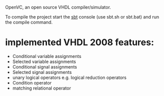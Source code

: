 OpenVC, an open source VHDL compiler/simulator.

To compile the project start the [sbt](http://code.google.com/p/simple-build-tool/) console (use sbt.sh or sbt.bat) and run the compile command.

# implemented VHDL 2008 features: #

* Conditional variable assignments
* Selected variable assignments
* Conditional signal assignments
* Selected signal assignments
* unary logical operators e.g. logical reduction operators
* Condition operator
* matching relational operator